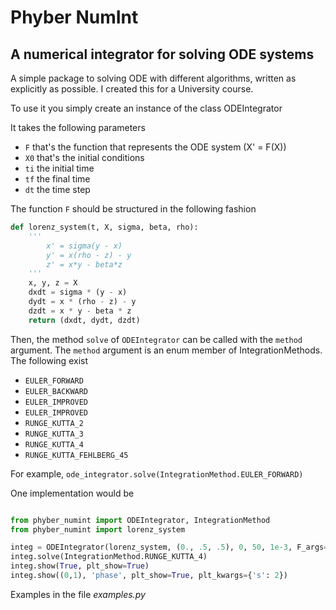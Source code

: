 # Phyber NumInt

## A numerical integrator for solving ODE systems

A simple package to solving ODE with different algorithms, written as explicitly as possible. I created this for a University course.

To use it you simply create an instance of the class ODEIntegrator

It takes the following parameters

- ```F``` that's the function that represents the ODE system (X' = F(X))
- ```X0``` that's the initial conditions
- ```ti``` the initial time
- ```tf``` the final time
- ```dt``` the time step

The function ```F``` should be structured in the following fashion

```python
def lorenz_system(t, X, sigma, beta, rho):
    '''
        x' = sigma(y - x)
        y' = x(rho - z) - y
        z' = x*y - beta*z
    '''
    x, y, z = X
    dxdt = sigma * (y - x)
    dydt = x * (rho - z) - y
    dzdt = x * y - beta * z
    return (dxdt, dydt, dzdt)
```

Then, the method ```solve``` of ```ODEIntegrator``` can be called with the ```method``` argument. The ```method``` argument is an enum member of IntegrationMethods. The following exist

- ```EULER_FORWARD```
- ```EULER_BACKWARD```
- ```EULER_IMPROVED```
- ```EULER_IMPROVED```
- ```RUNGE_KUTTA_2```
- ```RUNGE_KUTTA_3```
- ```RUNGE_KUTTA_4```
- ```RUNGE_KUTTA_FEHLBERG_45```

For example, ```ode_integrator.solve(IntegrationMethod.EULER_FORWARD)```

One implementation would be

```python

from phyber_numint import ODEIntegrator, IntegrationMethod
from phyber_numint import lorenz_system

integ = ODEIntegrator(lorenz_system, (0., .5, .5), 0, 50, 1e-3, F_args=(8/3, 10, 25))
integ.solve(IntegrationMethod.RUNGE_KUTTA_4)
integ.show(True, plt_show=True)
integ.show((0,1), 'phase', plt_show=True, plt_kwargs={'s': 2})

```

Examples in the file *examples.py*